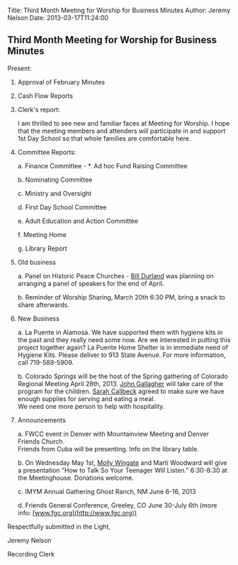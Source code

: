 Title: Third Month Meeting for Worship for Business Minutes
Author: Jeremy Nelson
Date: 2013-03-17T11:24:00

## Third Month Meeting for Worship for Business Minutes
Present: 
 
1. Approval of February Minutes

2. Cash Flow Reports

3. Clerk's report:

   I am thrilled to see new and familiar faces at Meeting for Worship. I hope 
   that the meeting members and attenders will participate in and support 1st 
   Day School so that whole families are comfortable here.

4. Committee Reports:

   a. Finance Committee - 
      *. Ad hoc Fund Raising Committee 

   b. Nominating Committee  

   c. Ministry and Oversight   

   d. First Day School Committee  

   e. Adult Education and Action Committee 

   f. Meeting Home 

   g. Library Report 

5. Old business

   a. Panel on Historic Peace Churches - [Bill Durland][BillDurland] was 
      planning on arranging a panel of speakers for the end of April.

   b. Reminder of Worship Sharing, March 20th 6:30 PM, bring a snack to 
      share afterwards.

6. New Business

   a. La Puente in Alamosa.  We have supported them with hygiene kits in the past 
      and they really need some now.  Are we interested in putting this project 
      together again? La Puente Home Shelter is in immediate need of Hygiene Kits. 
      Please deliver to 913 State Avenue. For more information, call 719-589-5909.

   b. Colorado Springs will be the host of the Spring gathering of Colorado 
      Regional Meeting April 28th, 2013.  [John Gallagher][JohnGallagher] will 
      take care of the program for the children.  [Sarah Callbeck][SarahCallbeck] 
      agreed to make sure we have enough supplies for serving and eating a meal.  
      We need one more person to help with hospitality.

7. Announcements

   a. FWCC event in Denver with Mountainview Meeting and Denver Friends Church.  
      Friends from Cuba will be presenting. Info on the library table. 

   b. On Wednesday May 1st, [Molly Wingate][MollyWingate] and Marti Woodward will 
      give a presentation "How to Talk So Your Teenager Will Listen." 6:30-8:30 at 
      the Meetinghouse. Donations welcome.   

   c. IMYM Annual Gathering Ghost Ranch, NM June 6-16, 2013

   d. Friends General Conference, Greeley, CO June 30-July 6th  (more info: 
      [www.fgc.org](http://www.fgc.org))

Respectfully submitted in the Light,

Jeremy Nelson

Recording Clerk

[SarahCallbeck]: /Friends/SarahCallbeck
[BillDurland]: /Friends/BillDurland
[JohnGallagher]: /Friends/JohnGallagher
[MollyWingate]: /Friends/MollyWingate
